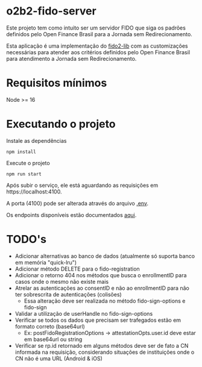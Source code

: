 # o2b2-fido-server
Este projeto tem como intuito ser um servidor FIDO que siga os padrões definidos pelo Open Finance Brasil para a Jornada sem Redirecionamento.

Esta aplicação é uma implementação do [fido2-lib](https://github.com/webauthn-open-source/fido2-lib) com as customizações necessárias para atender aos critérios definidos pelo Open Finance Brasil para atendimento a Jornada sem Redirecionamento.

# Requisitos mínimos
Node >= 16

# Executando o projeto

Instale as dependências
```
npm install
```

Execute o projeto
```
npm run start
```

Após subir o serviço, ele está aguardando as requisições em https://localhost:4100.

A porta (4100) pode ser alterada através do arquivo [.env](./.env).

Os endpoints disponíveis estão documentados [aqui](apis_spec.yaml).

# TODO's
- Adicionar alternativas ao banco de dados (atualmente só suporta banco em memória "quick-lru")
- Adicionar método DELETE para o fido-registration
- Adicionar o retorno 404 nos métodos que busca o enrollmentID para casos onde o mesmo não existe mais
- Atrelar as autenticações ao consentID e não ao enrollmentID para não ter sobrescrita de autenticações (colisões)
    - Essa alteração deve ser realizada no método fido-sign-options e fido-sign
- Validar a utilização de userHandle no fido-sign-options
- Verificar se todos os dados que precisam ser trafegados estão em formato correto (base64url)
    - Ex: postFidoRegistrationOptions -> attestationOpts.user.id deve estar em base64url ou string
- Verificar se rp.id retornado em alguns métodos deve ser de fato a CN informada na requisição, considerando situações de instituições onde o CN não é uma URL (Android & iOS)

